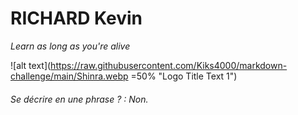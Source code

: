 # RICHARD Kevin

*Learn as long as you're alive*

![alt text](https://raw.githubusercontent.com/Kiks4000/markdown-challenge/main/Shinra.webp =50% "Logo Title Text 1")

###### Se décrire en une phrase ? : Non.


